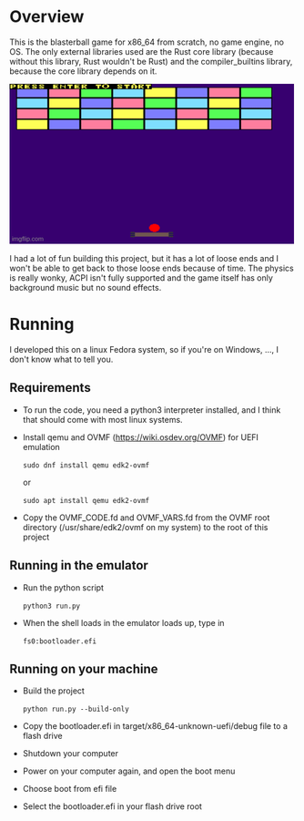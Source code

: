 # Overview
This is the blasterball game for x86_64 from scratch, no game engine, no OS.
The only external libraries used are the Rust core library (because without this
library, Rust wouldn't be Rust) and the compiler_builtins library, because the core
library depends on it.

![Blasterball Gameplay](https://github.com/d-sonuga/bare-metal-blasterball/blob/assets/blasterball-gameplay.gif)

I had a lot of fun building this project, but it has a lot of loose ends and I won't
be able to get back to those loose ends because of time. The physics is really wonky, ACPI
isn't fully supported and the game itself has only background music but no sound effects.

# Running
I developed this on a linux Fedora system, so if you're on Windows, ..., I don't know what to
tell you.

## Requirements
* To run the code, you need a python3 interpreter installed, and I think that should come
with most linux systems.

* Install qemu and OVMF (https://wiki.osdev.org/OVMF) for UEFI emulation

    `sudo dnf install qemu edk2-ovmf`

    or
    
    `sudo apt install qemu edk2-ovmf`

* Copy the OVMF_CODE.fd and OVMF_VARS.fd from the OVMF root directory (/usr/share/edk2/ovmf on my system)
to the root of this project

## Running in the emulator
* Run the python script

    `python3 run.py`

* When the shell loads in the emulator loads up, type in

    `fs0:bootloader.efi`

## Running on your machine
* Build the project

    `python run.py --build-only`

* Copy the bootloader.efi in target/x86_64-unknown-uefi/debug file to a flash drive
* Shutdown your computer
* Power on your computer again, and open the boot menu
* Choose boot from efi file
* Select the bootloader.efi in your flash drive root
